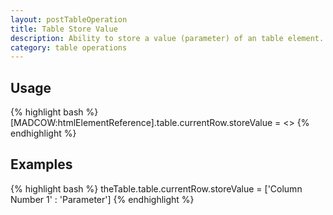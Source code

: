 ```yaml
---
layout: postTableOperation
title: Table Store Value
description: Ability to store a value (parameter) of an table element.
category: table operations
---
```


## Usage
{% highlight bash %}
[MADCOW:htmlElementReference].table.currentRow.storeValue = <<text value to store>>
{% endhighlight %}

## Examples

{% highlight bash %}
theTable.table.currentRow.storeValue = ['Column Number 1' : 'Parameter']
{% endhighlight %}


